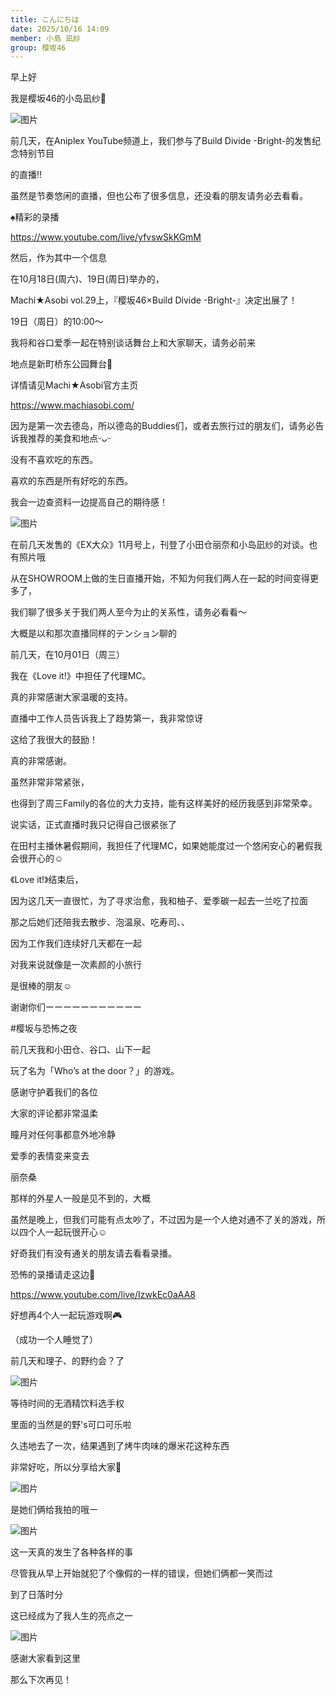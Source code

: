 ```yaml
---
title: こんにちは
date: 2025/10/16 14:09
member: 小島 凪紗
group: 樱坂46
---
```


早上好

我是樱坂46的小岛凪纱👻









![图片](https://sakurazaka46.com/files/14/diary/s46/blog/moblog/202510/mobL4BqTY.jpg)


前几天，在Aniplex YouTube频道上，我们参与了Build Divide -Bright-的发售纪念特别节目

的直播‼︎



虽然是节奏悠闲的直播，但也公布了很多信息，还没看的朋友请务必去看看。




♠︎精彩的录播

https://www.youtube.com/live/yfvswSkKGmM




然后，作为其中一个信息



在10月18日(周六)、19日(周日)举办的，

Machi★Asobi vol.29上，『樱坂46×Build Divide -Bright-』决定出展了！





19日（周日）的10:00〜

我将和谷口爱季一起在特别谈话舞台上和大家聊天，请务必前来




地点是新町桥东公园舞台💫





详情请见Machi★Asobi官方主页


https://www.machiasobi.com/




因为是第一次去德岛，所以德岛的Buddies们，或者去旅行过的朋友们，请务必告诉我推荐的美食和地点ᵕᴗᵕ



没有不喜欢吃的东西。

喜欢的东西是所有好吃的东西。

我会一边查资料一边提高自己的期待感！








![图片](https://sakurazaka46.com/files/14/diary/s46/blog/moblog/202510/mobZ96zRw.jpg)


在前几天发售的《EX大众》11月号上，刊登了小田仓丽奈和小岛凪纱的对谈。也有照片哦




从在SHOWROOM上做的生日直播开始，不知为何我们两人在一起的时间变得更多了，



我们聊了很多关于我们两人至今为止的关系性，请务必看看〜




大概是以和那次直播同样的テンション聊的















前几天，在10月01日（周三）

我在《Love it!》中担任了代理MC。



真的非常感谢大家温暖的支持。



直播中工作人员告诉我上了趋势第一，我非常惊讶

这给了我很大的鼓励！

真的非常感谢。




虽然非常非常紧张，

也得到了周三Family的各位的大力支持，能有这样美好的经历我感到非常荣幸。


说实话，正式直播时我只记得自己很紧张了





在田村主播休暑假期间，我担任了代理MC，如果她能度过一个悠闲安心的暑假我会很开心的☺︎














《Love it!》结束后，

因为这几天一直很忙，为了寻求治愈，我和柚子、爱季碳一起去一兰吃了拉面




那之后她们还陪我去散步、泡温泉、吃寿司、、




因为工作我们连续好几天都在一起

对我来说就像是一次素颜的小旅行




是很棒的朋友☺︎

谢谢你们ーーーーーーーーーーー















#樱坂与恐怖之夜


前几天我和小田仓、谷口、山下一起

玩了名为「Who’s at the door？」的游戏。



感谢守护着我们的各位




大家的评论都非常温柔


瞳月对任何事都意外地冷静


爱季的表情变来变去


丽奈桑

那样的外星人一般是见不到的，大概






虽然是晚上，但我们可能有点太吵了，不过因为是一个人绝对通不了关的游戏，所以四个人一起玩很开心☺︎





好奇我们有没有通关的朋友请去看看录播。




恐怖的录播请走这边🚪

https://www.youtube.com/live/IzwkEc0aAA8





好想再4个人一起玩游戏啊🎮

（成功一个人睡觉了）
















前几天和理子、的野约会？了





![图片](https://sakurazaka46.com/files/14/diary/s46/blog/moblog/202510/mob52m2dW.png)


等待时间的无酒精饮料选手权

里面的当然是的野's可口可乐啦




久违地去了一次，结果遇到了烤牛肉味的爆米花这种东西



非常好吃，所以分享给大家🍿









![图片](https://sakurazaka46.com/files/14/diary/s46/blog/moblog/202510/mob94LRPe.png)


是她们俩给我拍的哦ー








![图片](https://sakurazaka46.com/files/14/diary/s46/blog/moblog/202510/mob2BzP8G.jpg)




这一天真的发生了各种各样的事



尽管我从早上开始就犯了个像假的一样的错误，但她们俩都一笑而过




到了日落时分

这已经成为了我人生的亮点之一




![图片](https://sakurazaka46.com/files/14/diary/s46/blog/moblog/202510/mobbw9LEJ.jpg)






感谢大家看到这里






那么下次再见！
